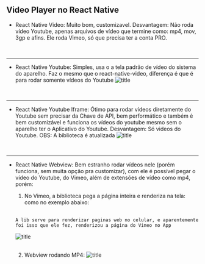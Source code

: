 ## Video Player no React Native 

- React Native Video: Muito bom, customizavel. Desvantagem: Não roda vídeo Youtube, apenas arquivos de vídeo que termine como: mp4, mov, 3gp e afins. Ele roda Vimeo, só que precisa ter a conta PRO. 
<br>
<hr>

- React Native Youtube: Simples, usa o a tela padrão de vídeo do sistema do aparelho. Faz o mesmo que o react-native-video, diferença é que 
é para rodar somente vídeos do Youtube
    ![title](Images/rn-youtube.png)


<br>
<hr>


- React Native Youtube Iframe: Ótimo para rodar vídeos diretamente do Youtube sem precisar da Chave de API, bem performático e também é bem customizável e funciona os vídeos do youtube mesmo sem o aparelho ter o Aplicativo do Youtube. Desvantagem: Só videos do Youtube. OBS: A biblioteca é atualizada
    ![title](Images/youtube-player.png)


<br>
<hr>

- React Native Webview: Bem estranho rodar vídeos nele (porém funciona, sem muita opção pra customizar), com ele é possível pegar o vídeo do Youtube, do Vimeo, além de extensões de vídeo como mp4, porém:

    1. No Vimeo, a biblioteca pega a página inteira  e renderiza na tela: como no exemplo abaixo:
    <br>

    ``A lib serve para renderizar paginas web no celular, e aparentemente foi isso que ele fez, renderizou a página do Vimeo no App`` 

    ![title](Images/webviw-with-vimeo.png)
    
    <br>

    2. Webview rodando MP4: 
    ![title](Images/webview-mp4.png)

